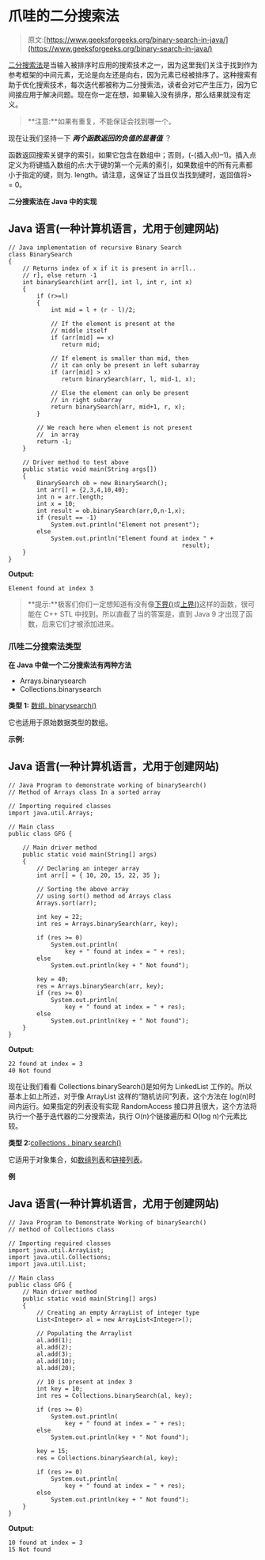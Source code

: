 # 爪哇的二分搜索法

> 原文:[https://www.geeksforgeeks.org/binary-search-in-java/](https://www.geeksforgeeks.org/binary-search-in-java/)

[二分搜索法](https://www.geeksforgeeks.org/binary-search/)是当输入被排序时应用的搜索技术之一，因为这里我们关注于找到作为参考框架的中间元素，无论是向左还是向右，因为元素已经被排序了。这种搜索有助于优化搜索技术，每次迭代都被称为二分搜索法，读者会对它产生压力，因为它间接应用于解决问题。现在你一定在想，如果输入没有排序，那么结果就没有定义。

> **注意:**如果有重复，不能保证会找到哪一个。

现在让我们坚持一下 ***两个函数返回的负值的显著值*** ？

函数返回搜索关键字的索引，如果它包含在数组中；否则，(-(插入点)–1)。插入点定义为将键插入数组的点:大于键的第一个元素的索引，如果数组中的所有元素都小于指定的键，则为. length。请注意，这保证了当且仅当找到键时，返回值将> = 0。

**二分搜索法在 Java 中的实现**

## Java 语言(一种计算机语言，尤用于创建网站)

```
// Java implementation of recursive Binary Search
class BinarySearch
{
    // Returns index of x if it is present in arr[l..
    // r], else return -1
    int binarySearch(int arr[], int l, int r, int x)
    {
        if (r>=l)
        {
            int mid = l + (r - l)/2;

            // If the element is present at the
            // middle itself
            if (arr[mid] == x)
               return mid;

            // If element is smaller than mid, then
            // it can only be present in left subarray
            if (arr[mid] > x)
               return binarySearch(arr, l, mid-1, x);

            // Else the element can only be present
            // in right subarray
            return binarySearch(arr, mid+1, r, x);
        }

        // We reach here when element is not present
        //  in array
        return -1;
    }

    // Driver method to test above
    public static void main(String args[])
    {
        BinarySearch ob = new BinarySearch();
        int arr[] = {2,3,4,10,40};
        int n = arr.length;
        int x = 10;
        int result = ob.binarySearch(arr,0,n-1,x);
        if (result == -1)
            System.out.println("Element not present");
        else
            System.out.println("Element found at index " +
                                                 result);
    }
}
```

**Output:** 

```
Element found at index 3
```

> **提示:**极客们你们一定想知道有没有像[下界()](https://www.geeksforgeeks.org/stdlower_bound-in-c/)或[上界()](https://www.geeksforgeeks.org/stdupper_bound-in-cpp/)这样的函数，很可能在 C++ STL 中找到。所以直截了当的答案是，直到 Java 9 才出现了函数，后来它们才被添加进来。

### **爪哇二分搜索法类型**

**在 Java 中做一个二分搜索法有两种方法**

*   Arrays.binarysearch
*   Collections.binarysearch

**类型 1:** [数组. binarysearch()](https://www.geeksforgeeks.org/arrays-binarysearch-java-examples-set-1/)

它也适用于原始数据类型的数组。

**示例:**

## Java 语言(一种计算机语言，尤用于创建网站)

```
// Java Program to demonstrate working of binarySearch()
// Method of Arrays class In a sorted array

// Importing required classes
import java.util.Arrays;

// Main class
public class GFG {

    // Main driver method
    public static void main(String[] args)
    {
        // Declaring an integer array
        int arr[] = { 10, 20, 15, 22, 35 };

        // Sorting the above array
        // using sort() method od Arrays class
        Arrays.sort(arr);

        int key = 22;
        int res = Arrays.binarySearch(arr, key);

        if (res >= 0)
            System.out.println(
                key + " found at index = " + res);
        else
            System.out.println(key + " Not found");

        key = 40;
        res = Arrays.binarySearch(arr, key);
        if (res >= 0)
            System.out.println(
                key + " found at index = " + res);
        else
            System.out.println(key + " Not found");
    }
}
```

**Output:** 

```
22 found at index = 3
40 Not found
```

现在让我们看看 Collections.binarySearch()是如何为 LinkedList 工作的。所以基本上如上所述，对于像 ArrayList 这样的“随机访问”列表，这个方法在 log(n)时间内运行。如果指定的列表没有实现 RandomAccess 接口并且很大，这个方法将执行一个基于迭代器的二分搜索法，执行 O(n)个链接遍历和 O(log n)个元素比较。

**类型 2:**[collections . binary search()](https://www.geeksforgeeks.org/collections-binarysearch-java-examples/)

它适用于对象集合，如[数组列表](https://www.geeksforgeeks.org/arraylist-in-java/)和[链接列表](https://www.geeksforgeeks.org/linked-list-in-java/)。

**例**

## Java 语言(一种计算机语言，尤用于创建网站)

```
// Java Program to Demonstrate Working of binarySearch()
// method of Collections class

// Importing required classes
import java.util.ArrayList;
import java.util.Collections;
import java.util.List;

// Main class
public class GFG {
    // Main driver method
    public static void main(String[] args)
    {
        // Creating an empty ArrayList of integer type
        List<Integer> al = new ArrayList<Integer>();

        // Populating the Arraylist
        al.add(1);
        al.add(2);
        al.add(3);
        al.add(10);
        al.add(20);

        // 10 is present at index 3
        int key = 10;
        int res = Collections.binarySearch(al, key);

        if (res >= 0)
            System.out.println(
                key + " found at index = " + res);
        else
            System.out.println(key + " Not found");

        key = 15;
        res = Collections.binarySearch(al, key);

        if (res >= 0)
            System.out.println(
                key + " found at index = " + res);
        else
            System.out.println(key + " Not found");
    }
}
```

**Output:** 

```
10 found at index = 3
15 Not found
```